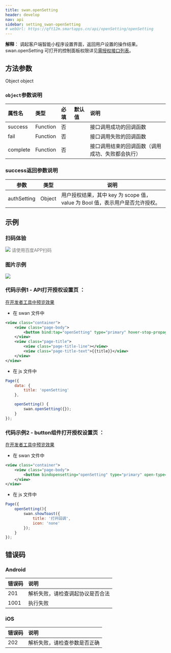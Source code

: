 ```yaml
---
title: swan.openSetting
header: develop
nav: api
sidebar: setting_swan-openSetting
# webUrl: https://qft12m.smartapps.cn/api/openSetting/openSetting
---
```

 

**解释**： 调起客户端智能小程序设置界面，返回用户设置的操作结果。swan.openSetting 可打开的控制面板权限详见[需授权接口列表](https://smartprogram.baidu.com/docs/develop/api/open/authorize_list/)。

 

## 方法参数 

Object object

### `object`参数说明 

|属性名 |类型  |必填 | 默认值 |说明|
|:---- |:---- |:---- |:----|:----|
|success |Function  |  否||  接口调用成功的回调函数|
|fail  |  Function |   否 || 接口调用失败的回调函数|
|complete |   Function |   否  | | 接口调用结束的回调函数（调用成功、失败都会执行）|


### success返回参数说明  

|参数  |类型|说明 |
|---- | ---- |---- |
|authSetting|Object|用户授权结果，其中 key 为 scope 值，value 为 Bool 值，表示用户是否允许授权。|
## 示例

### 扫码体验

<div class='scan-code-container'>
    <img src="https://b.bdstatic.com/miniapp/assets/images/doc_demo/openSetting.png" class="demo-qrcode-image" />
    <font color=#777 12px>请使用百度APP扫码</font>
</div>

###  图片示例  
<div class="m-doc-custom-examples">
    <div class="m-doc-custom-examples-correct">
        <img src="https://b.bdstatic.com/miniapp/images/openSetting.gif">
    </div>
    <div class="m-doc-custom-examples-correct">
        <img src=" ">
    </div>
    <div class="m-doc-custom-examples-correct">
        <img src=" ">
    </div>     
</div> 

###  代码示例1 - API打开授权设置页 ：

<a href="swanide://fragment/1b12263b2caf52db8d7fce9f5420bf121560170167235" title="在开发者工具中预览效果" target="_self">在开发者工具中预览效果</a>

* 在 swan 文件中

```xml
<view class="container">
    <view class="page-body">
        <button bind:tap="openSetting" type="primary" hover-stop-propagation="true">打开设置</button>
    </view>
    <view class="page-title">
        <view class="page-title-line"></view>
        <view class="page-title-text">{{title}}</view>
    </view>
</view>
```

* 在 js 文件中

```js
Page({
    data: {
        title: 'openSetting'
    },

    openSetting() {
        swan.openSetting({});
    }
});
```

###   代码示例2 - button组件打开授权设置页 ：

<a href="swanide://fragment/499a6f3b829cf541f1188ed5962e660d1575205877194" title="在开发者工具中预览效果" target="_self">在开发者工具中预览效果</a>

* 在 swan 文件中

```xml
<view class="container">
    <view class="page-body">
        <button bindopensetting="openSetting" type="primary" open-type="openSetting">打开设置</button>
    </view>
</view>
```

* 在 js 文件中

```js
Page({
    openSetting(){
        swan.showToast({
            title: '打开回调',
            icon: 'none'
        });
    }
});
```

##  错误码
###  Android

|错误码|说明|
|:--|:--|
|201|解析失败，请检查调起协议是否合法|
|1001|执行失败|

###  iOS

|错误码|说明|
|:--|:--|
|202|解析失败，请检查参数是否正确      |


